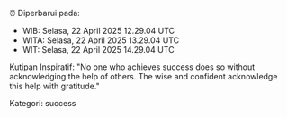 ⏰ Diperbarui pada:
- WIB: Selasa, 22 April 2025 12.29.04 UTC
- WITA: Selasa, 22 April 2025 13.29.04 UTC
- WIT: Selasa, 22 April 2025 14.29.04 UTC

Kutipan Inspiratif:
"No one who achieves success does so without acknowledging the help of others. The wise and confident acknowledge this help with gratitude."


Kategori: success

